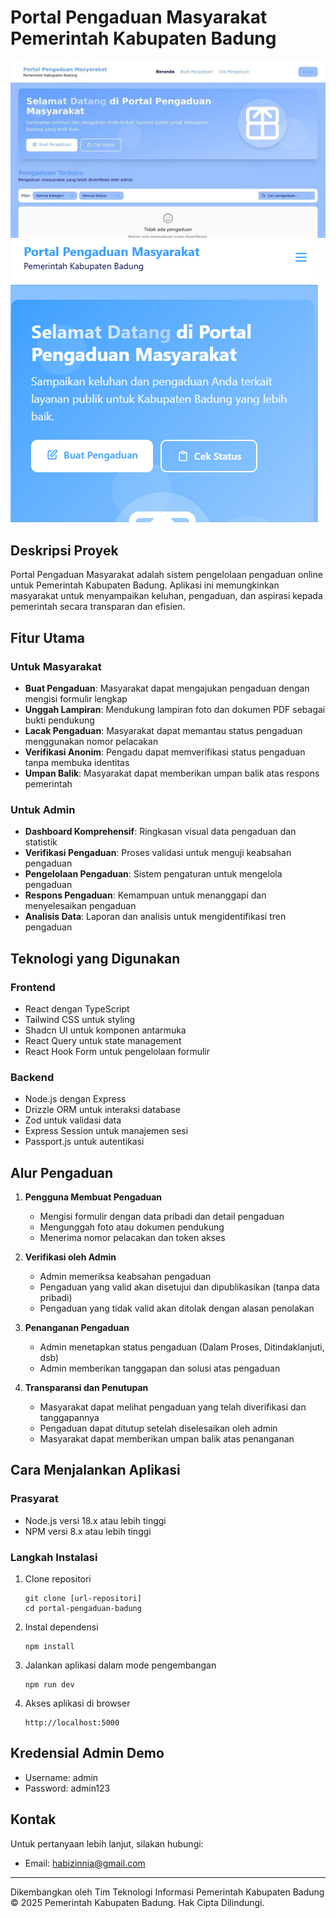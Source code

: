 # Portal Pengaduan Masyarakat Pemerintah Kabupaten Badung

![alt text](badung.jpeg)
![alt text](badung1.png)

## Deskripsi Proyek

Portal Pengaduan Masyarakat adalah sistem pengelolaan pengaduan online untuk Pemerintah Kabupaten Badung. Aplikasi ini memungkinkan masyarakat untuk menyampaikan keluhan, pengaduan, dan aspirasi kepada pemerintah secara transparan dan efisien.



## Fitur Utama

### Untuk Masyarakat
- **Buat Pengaduan**: Masyarakat dapat mengajukan pengaduan dengan mengisi formulir lengkap
- **Unggah Lampiran**: Mendukung lampiran foto dan dokumen PDF sebagai bukti pendukung
- **Lacak Pengaduan**: Masyarakat dapat memantau status pengaduan menggunakan nomor pelacakan
- **Verifikasi Anonim**: Pengadu dapat memverifikasi status pengaduan tanpa membuka identitas
- **Umpan Balik**: Masyarakat dapat memberikan umpan balik atas respons pemerintah

### Untuk Admin
- **Dashboard Komprehensif**: Ringkasan visual data pengaduan dan statistik
- **Verifikasi Pengaduan**: Proses validasi untuk menguji keabsahan pengaduan
- **Pengelolaan Pengaduan**: Sistem pengaturan untuk mengelola pengaduan
- **Respons Pengaduan**: Kemampuan untuk menanggapi dan menyelesaikan pengaduan
- **Analisis Data**: Laporan dan analisis untuk mengidentifikasi tren pengaduan

## Teknologi yang Digunakan

### Frontend
- React dengan TypeScript
- Tailwind CSS untuk styling
- Shadcn UI untuk komponen antarmuka
- React Query untuk state management
- React Hook Form untuk pengelolaan formulir

### Backend
- Node.js dengan Express
- Drizzle ORM untuk interaksi database
- Zod untuk validasi data
- Express Session untuk manajemen sesi
- Passport.js untuk autentikasi

## Alur Pengaduan

1. **Pengguna Membuat Pengaduan**
   - Mengisi formulir dengan data pribadi dan detail pengaduan
   - Mengunggah foto atau dokumen pendukung
   - Menerima nomor pelacakan dan token akses

2. **Verifikasi oleh Admin**
   - Admin memeriksa keabsahan pengaduan
   - Pengaduan yang valid akan disetujui dan dipublikasikan (tanpa data pribadi)
   - Pengaduan yang tidak valid akan ditolak dengan alasan penolakan

3. **Penanganan Pengaduan**
   - Admin menetapkan status pengaduan (Dalam Proses, Ditindaklanjuti, dsb)
   - Admin memberikan tanggapan dan solusi atas pengaduan

4. **Transparansi dan Penutupan**
   - Masyarakat dapat melihat pengaduan yang telah diverifikasi dan tanggapannya
   - Pengaduan dapat ditutup setelah diselesaikan oleh admin
   - Masyarakat dapat memberikan umpan balik atas penanganan

## Cara Menjalankan Aplikasi

### Prasyarat
- Node.js versi 18.x atau lebih tinggi
- NPM versi 8.x atau lebih tinggi

### Langkah Instalasi

1. Clone repositori
   ```
   git clone [url-repositori]
   cd portal-pengaduan-badung
   ```

2. Instal dependensi
   ```
   npm install
   ```

3. Jalankan aplikasi dalam mode pengembangan
   ```
   npm run dev
   ```

4. Akses aplikasi di browser
   ```
   http://localhost:5000
   ```

## Kredensial Admin Demo
- Username: admin
- Password: admin123

## Kontak

Untuk pertanyaan lebih lanjut, silakan hubungi:
- Email: habizinnia@gmail.com

---

Dikembangkan oleh Tim Teknologi Informasi Pemerintah Kabupaten Badung
© 2025 Pemerintah Kabupaten Badung. Hak Cipta Dilindungi.